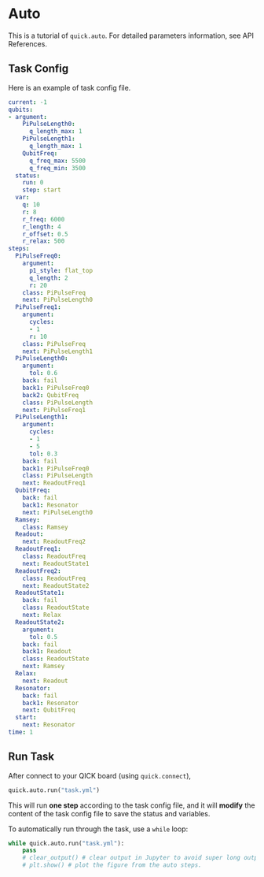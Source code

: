 # Auto

This is a tutorial of `quick.auto`. For detailed parameters information, see API References.

## Task Config

Here is an example of task config file.

```yaml
current: -1
qubits:
- argument:
    PiPulseLength0:
      q_length_max: 1
    PiPulseLength1:
      q_length_max: 1
    QubitFreq:
      q_freq_max: 5500
      q_freq_min: 3500
  status:
    run: 0
    step: start
  var:
    q: 10
    r: 8
    r_freq: 6000
    r_length: 4
    r_offset: 0.5
    r_relax: 500
steps:
  PiPulseFreq0:
    argument:
      p1_style: flat_top
      q_length: 2
      r: 20
    class: PiPulseFreq
    next: PiPulseLength0
  PiPulseFreq1:
    argument:
      cycles:
      - 1
      r: 10
    class: PiPulseFreq
    next: PiPulseLength1
  PiPulseLength0:
    argument:
      tol: 0.6
    back: fail
    back1: PiPulseFreq0
    back2: QubitFreq
    class: PiPulseLength
    next: PiPulseFreq1
  PiPulseLength1:
    argument:
      cycles:
      - 1
      - 5
      tol: 0.3
    back: fail
    back1: PiPulseFreq0
    class: PiPulseLength
    next: ReadoutFreq1
  QubitFreq:
    back: fail
    back1: Resonator
    next: PiPulseLength0
  Ramsey:
    class: Ramsey
  Readout:
    next: ReadoutFreq2
  ReadoutFreq1:
    class: ReadoutFreq
    next: ReadoutState1
  ReadoutFreq2:
    class: ReadoutFreq
    next: ReadoutState2
  ReadoutState1:
    back: fail
    class: ReadoutState
    next: Relax
  ReadoutState2:
    argument:
      tol: 0.5
    back: fail
    back1: Readout
    class: ReadoutState
    next: Ramsey
  Relax:
    next: Readout
  Resonator:
    back: fail
    back1: Resonator
    next: QubitFreq
  start:
    next: Resonator
time: 1
```

## Run Task

After connect to your QICK board (using `quick.connect`),

```python
quick.auto.run("task.yml")
```

This will run **one step** according to the task config file, and it will **modify** the content of the task config file to save the status and variables.

To automatically run through the task, use a `while` loop:

```python
while quick.auto.run("task.yml"):
    pass
    # clear_output() # clear output in Jupyter to avoid super long output
    # plt.show() # plot the figure from the auto steps.
```
